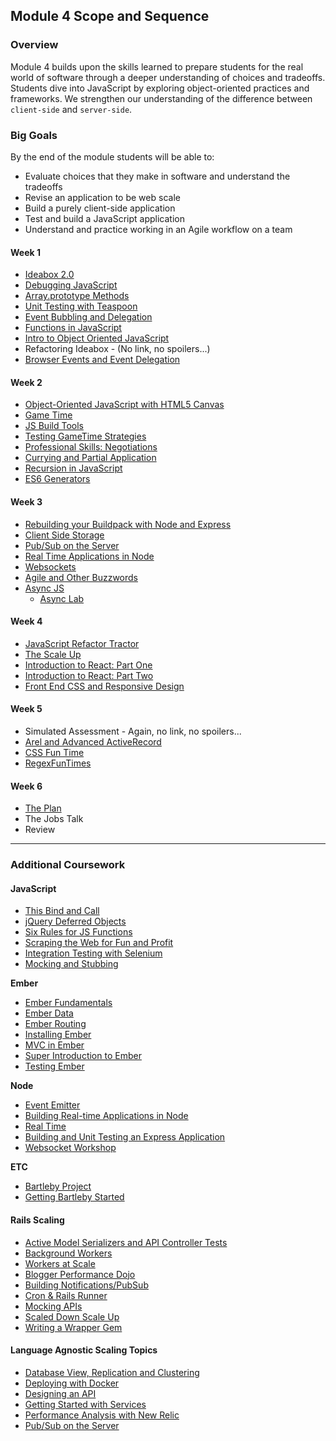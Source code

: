 ## Module 4 Scope and Sequence

### Overview

Module 4 builds upon the skills learned to prepare students for the real world of software through a deeper understanding of choices and tradeoffs. Students dive into JavaScript by exploring object-oriented practices and frameworks. We strengthen our understanding of the difference between `client-side` and `server-side`.

### Big Goals

By the end of the module students will be able to:

* Evaluate choices that they make in software and understand the tradeoffs
* Revise an application to be web scale
* Build a purely client-side application
* Test and build a JavaScript application
* Understand and practice working in an Agile workflow on a team

#### Week 1

* [Ideabox 2.0](https://github.com/turingschool/curriculum/blob/master/source/projects/revenge_of_idea_box.markdown)
* [Debugging JavaScript](https://github.com/turingschool/lesson_plans/blob/master/ruby_04-apis_and_scalability/debugging_javascript.markdown)
* [Array.prototype Methods](https://github.com/turingschool/lesson_plans/blob/master/ruby_04-apis_and_scalability/array_prototype_methods.markdown)
* [Unit Testing with Teaspoon](https://github.com/turingschool/lesson_plans/blob/master/ruby_04-apis_and_scalability/testing_javascript_in_rails.markdown)
* [Event Bubbling and Delegation](http://frontend.turing.io/lessons/event-bubbling-and-delegation.html)
* [Functions in JavaScript](https://github.com/mdn/advanced-js-fundamentals-ck/tree/gh-pages/tutorials/02-functions)
* [Intro to Object Oriented JavaScript](https://github.com/turingschool/lesson_plans/blob/master/ruby_04-apis_and_scalability/object_oriented_javascript.markdown)
* Refactoring Ideabox - (No link, no spoilers...)
* [Browser Events and Event Delegation](https://github.com/mdn/advanced-js-fundamentals-ck/tree/gh-pages/tutorials/04-events)

#### Week 2

* [Object-Oriented JavaScript with HTML5 Canvas](https://github.com/mdn/advanced-js-fundamentals-ck/blob/gh-pages/tutorials/03-object-oriented-javascript/03-canvas-and-object-oriented-javascript.md)
* [Game Time](https://github.com/turingschool/lesson_plans/blob/master/ruby_04-apis_and_scalability/gametime_project.markdown)
* [JS Build Tools](https://github.com/turingschool/lesson_plans/blob/master/ruby_04-apis_and_scalability/javascript-build-tools.markdown)
* [Testing GameTime Strategies](https://github.com/turingschool-examples/gametime-testing-journey/blob/master/README.md)
* [Professional Skills: Negotiations](https://github.com/turingschool/professional_skills/blob/master/negotiations.md)
* [Currying and Partial Application](https://github.com/mdn/advanced-js-fundamentals-ck/blob/gh-pages/tutorials/02-functions/02-currying-and-partial-application.md)
* [Recursion in JavaScript](https://github.com/mdn/advanced-js-fundamentals-ck/blob/gh-pages/tutorials/02-functions/04-recursion.md)
* [ES6 Generators](https://github.com/mdn/advanced-js-fundamentals-ck/blob/gh-pages/tutorials/02-functions/05-generators.md)

#### Week 3

* [Rebuilding your Buildpack with Node and Express]()
* [Client Side Storage](https://github.com/turingschool/lesson_plans/blob/master/ruby_04-apis_and_scalability/client_side_storage.markdown)
* [Pub/Sub on the Server](https://github.com/turingschool/lesson_plans/blob/master/ruby_04-apis_and_scalability/pubsub_on_the_server.markdown)
* [Real Time Applications in Node](https://github.com/turingschool/lesson_plans/blob/master/ruby_04-apis_and_scalability/real_time_applications_with_node.markdown)
* [Websockets](https://github.com/turingschool/lesson_plans/blob/master/ruby_04-apis_and_scalability/websockets_workshop.markdown)
* [Agile and Other Buzzwords](https://github.com/turingschool/lesson_plans/blob/master/ruby_04-apis_and_scalability/agile_and_other_buzzwords.markdown)
* [Async JS](https://www.icloud.com/keynote/00026II3eyzH3DhAOBEV8wnQQ#Asynchronous_JavaScript)
  * [Async Lab](http://bit.ly/async-lab)


#### Week 4

* [JavaScript Refactor Tractor](https://github.com/turingschool/lesson_plans/blob/master/ruby_04-apis_and_scalability/js_refactor_tractor.md)
* [The Scale Up](https://github.com/turingschool/curriculum/blob/master/source/projects/the_scale_up.markdown)
* [Introduction to React: Part One](https://github.com/turingschool/lesson_plans/blob/master/ruby_04-apis_and_scalability/intro_to_react.markdown)
* [Introduction to React: Part Two](https://github.com/turingschool/lesson_plans/blob/master/ruby_04-apis_and_scalability/intro_to_react_part_2.markdown)
* [Front End CSS and Responsive Design]()

#### Week 5

* Simulated Assessment - Again, no link, no spoilers...
* [Arel and Advanced ActiveRecord](https://github.com/turingschool/lesson_plans/blob/master/ruby_04-apis_and_scalability/advanced_active_record_queries.markdown)
* [CSS Fun Time]()
* [RegexFunTimes]()

#### Week 6

* [The Plan]()
* The Jobs Talk
* Review

-------

### Additional Coursework

#### JavaScript

* [This Bind and Call](javascript_function_contexts_this_bind_and_call.markdown)
* [jQuery Deferred Objects](jquery_deferreds.markdown)
* [Six Rules for JS Functions](six_rules_for_js_functions.markdown)
* [Scraping the Web for Fun and Profit](https://github.com/turingschool/lesson_plans/blob/master/ruby_04-apis_and_scalability/web_scraping_for_fun_and_profit.markdown)
* [Integration Testing with Selenium](https://github.com/turingschool/lesson_plans/blob/master/ruby_04-apis_and_scalability/full_stack_integration_testing_with_selenium.markdown)
* [Mocking and Stubbing](https://github.com/turingschool/lesson_plans/blob/master/ruby_04-apis_and_scalability/mocking_and_stubbing.markdown)

**Ember**

* [Ember Fundamentals](ember_fundamentals.markdown)
* [Ember Data](ember_data.markdown)
* [Ember Routing](ember_routing.markdown)
* [Installing Ember](installing_ember.markdown)
* [MVC in Ember](mvc_in_ember.markdown)
* [Super Introduction to Ember](super-introduction-to-ember.markdown)
* [Testing Ember](testing_ember.markdown)

**Node**

* [Event Emitter](event_emitter.md)
* [Building Real-time Applications in Node](https://github.com/turingschool/lesson_plans/blob/master/ruby_04-apis_and_scalability/real_time_applications_with_node.markdown)
* [Real Time](https://github.com/turingschool/curriculum/blob/master/source/projects/real_time.markdown)
* [Building and Unit Testing an Express Application](https://github.com/turingschool-examples/pizza-express)
* [Websocket Workshop](https://github.com/turingschool/lesson_plans/blob/master/ruby_04-apis_and_scalability/websockets_workshop.markdown)

**ETC**

* [Bartleby Project](bartleby_project.markdown)
* [Getting Bartleby Started](getting-bartleby-started.md)

#### Rails Scaling

* [Active Model Serializers and API Controller Tests](active_model_serializers_and_api_controller_tests.markdown)
* [Background Workers](background_workers_revisited.markdown)
* [Workers at Scale](workers_at_scale.markdown)
* [Blogger Performance Dojo](blogger_performance_workshop.markdown)
* [Building Notifications/PubSub](building_notifications.markdown)
* [Cron & Rails Runner](cron_and_rails_runner.markdown)
* [Mocking APIs](mocking_apis_v2.markdown)
* [Scaled Down Scale Up](scaled_down_scale_up.markdown)
* [Writing a Wrapper Gem](writing_a_wrapper_gem.markdown)

#### Language Agnostic Scaling Topics

* [Database View, Replication and Clustering](database_views_replication_clustering.markdown)
* [Deploying with Docker](deploying_with_docker.markdown)
* [Designing an API](designing_an_api.markdown)
* [Getting Started with Services](getting_started_with_services.markdown)
* [Performance Analysis with New Relic](performance_analysis_with_newrelic.markdown)
* [Pub/Sub on the Server](https://github.com/turingschool/lesson_plans/blob/master/ruby_04-apis_and_scalability/pubsub_on_the_server.markdown)
